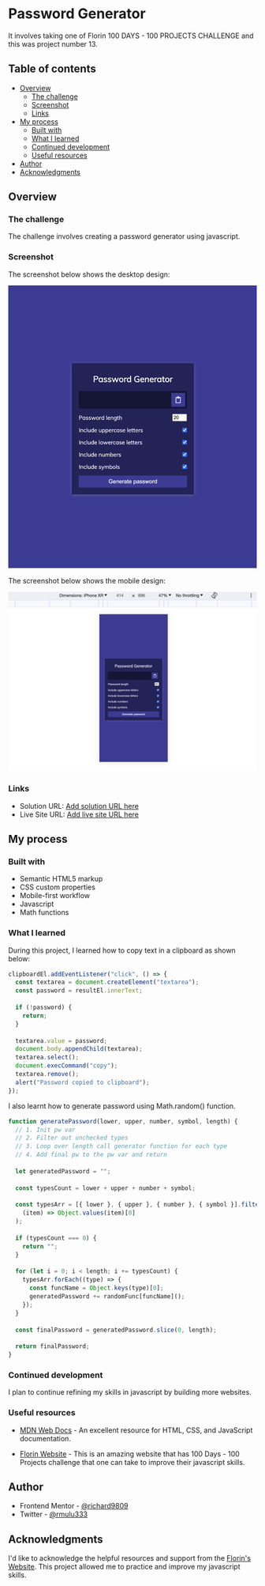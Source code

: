 # Password Generator 

It involves taking one of Florin 100 DAYS - 100 PROJECTS CHALLENGE and this was project number 13.

## Table of contents

- [Overview](#overview)
  - [The challenge](#the-challenge)
  - [Screenshot](#screenshot)
  - [Links](#links)
- [My process](#my-process)
  - [Built with](#built-with)
  - [What I learned](#what-i-learned)
  - [Continued development](#continued-development)
  - [Useful resources](#useful-resources)
- [Author](#author)
- [Acknowledgments](#acknowledgments)


## Overview

### The challenge

The challenge involves creating a password generator using javascript.

### Screenshot

The screenshot below shows the desktop design:

![](./screenshot-desktop.png)

The screenshot below shows the mobile design:

![](./screenshot-mobile.png)

### Links

- Solution URL: [Add solution URL here](https://github.com/richard9809/password-generator)
- Live Site URL: [Add live site URL here](https://friendly-kleicha-a5844e.netlify.app)

## My process

### Built with

- Semantic HTML5 markup
- CSS custom properties
- Mobile-first workflow
- Javascript
- Math functions


### What I learned

During this project, I learned how to copy text in a clipboard as shown below:

```js
clipboardEl.addEventListener("click", () => {
  const textarea = document.createElement("textarea");
  const password = resultEl.innerText;

  if (!password) {
    return;
  }

  textarea.value = password;
  document.body.appendChild(textarea);
  textarea.select();
  document.execCommand("copy");
  textarea.remove();
  alert("Password copied to clipboard");
});
```

I also learnt how to generate password using Math.random() function.

```js
function generatePassword(lower, upper, number, symbol, length) {
  // 1. Init pw var
  // 2. Filter out unchecked types
  // 3. Loop over length call generator function for each type
  // 4. Add final pw to the pw var and return

  let generatedPassword = "";

  const typesCount = lower + upper + number + symbol;

  const typesArr = [{ lower }, { upper }, { number }, { symbol }].filter(
    (item) => Object.values(item)[0]
  );

  if (typesCount === 0) {
    return "";
  }

  for (let i = 0; i < length; i += typesCount) {
    typesArr.forEach((type) => {
      const funcName = Object.keys(type)[0];
      generatedPassword += randomFunc[funcName]();
    });
  }

  const finalPassword = generatedPassword.slice(0, length);

  return finalPassword;
}
```

### Continued development

I plan to continue refining my skills in javascript by building more websites.


### Useful resources

- [MDN Web Docs](https://developer.mozilla.org/en-US/) - An excellent resource for HTML, CSS, and JavaScript documentation.

- [Florin Website](https://www.florin-pop.com/blog/2019/09/100-days-100-projects/) - This is an amazing website that has 100 Days - 100 Projects challenge that one can take to improve their javascript skills.

## Author

- Frontend Mentor - [@richard9809](https://www.frontendmentor.io/profile/richard9809)
- Twitter - [@rmulu333](https://www.twitter.com/rmulu333)

## Acknowledgments

I'd like to acknowledge the helpful resources and support from the [Florin's Website](https://www.florin-pop.com/blog/2019/09/100-days-100-projects/). This project allowed me to practice and improve my javascript skills.